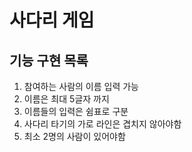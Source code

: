 # 사다리 게임

## 기능 구현 목록
1. 참여하는 사람의 이름 입력 가능
2. 이름은 최대 5글자 까지
3. 이름들의 입력은 쉼표로 구분
4. 사다리 타기의 가로 라인은 겹치지 않아야함
5. 최소 2명의 사람이 있어야함
